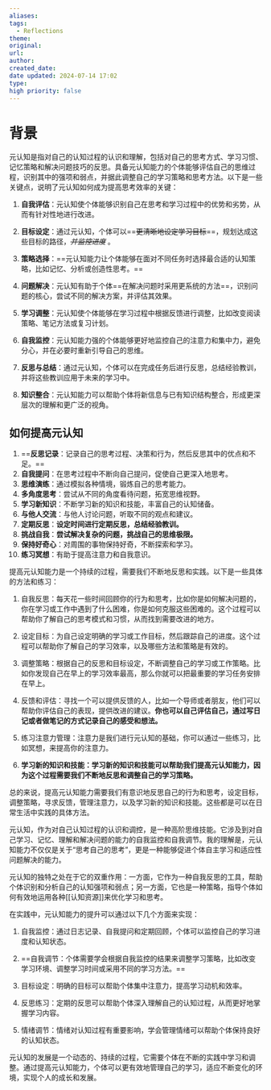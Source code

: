 ```yaml
---
aliases: 
tags:
  - Reflections
theme: 
original: 
url: 
author: 
created_date: 
date updated: 2024-07-14 17:02
type: 
high priority: false
---
```


# 背景
元认知是指对自己的认知过程的认识和理解，包括对自己的思考方式、学习习惯、记忆策略和解决问题技巧的反思。具备元认知能力的个体能够评估自己的思维过程，识别其中的强项和弱点，并据此调整自己的学习策略和思考方法。以下是一些关键点，说明了元认知如何成为提高思考效率的关键：

1. **自我评估**：元认知使个体能够识别自己在思考和学习过程中的优势和劣势，从而有针对性地进行改进。

2. **目标设定**：通过元认知，个体可以==~~更清晰地设定学习目标~~==，规划达成这些目标的路径，*~~并监控进度~~* 。

3. **策略选择**：==元认知能力让个体能够在面对不同任务时选择最合适的认知策略，比如记忆、分析或创造性思考。==

4. **问题解决**：元认知有助于个体==在解决问题时采用更系统的方法==，识别问题的核心，尝试不同的解决方案，并评估其效果。

5. **学习调整**：元认知使个体能够在学习过程中根据反馈进行调整，比如改变阅读策略、笔记方法或复习计划。

6. **自我监控**：元认知能力强的个体能够更好地监控自己的注意力和集中力，避免分心，并在必要时重新引导自己的思维。

7. **反思与总结**：通过元认知，个体可以在完成任务后进行反思，总结经验教训，并将这些教训应用于未来的学习中。


9. **知识整合**：元认知能力可以帮助个体将新信息与已有知识结构整合，形成更深层次的理解和更广泛的视角。

## 如何提高元认知

1. ==**反思记录**：记录自己的思考过程、决策和行为，然后反思其中的优点和不足。==
2. **自我提问**：在思考过程中不断向自己提问，促使自己更深入地思考。
3. **思维演练**：通过模拟各种情境，锻炼自己的思考能力。
4. **多角度思考**：尝试从不同的角度看待问题，拓宽思维视野。
5. **学习新知识**：不断学习新的知识和技能，丰富自己的认知储备。
6. **与他人交流**：与他人讨论问题，听取不同的观点和建议。
7. **定期反思**：**设定时间进行定期反思，总结经验教训。**
8. **挑战自我**：**尝试解决复杂的问题，挑战自己的思维极限。**
9. **保持好奇心**：对周围的事物保持好奇，不断探索和学习。
10. **练习冥想**：有助于提高注意力和自我意识。



提高元认知能力是一个持续的过程，需要我们不断地反思和实践。以下是一些具体的方法和练习：

  

1. 自我反思：每天花一些时间回顾你的行为和思考，比如你是如何解决问题的，你在学习或工作中遇到了什么困难，你是如何克服这些困难的。这个过程可以帮助你了解自己的思考模式和习惯，从而找到需要改进的地方。
    
2. 设定目标：为自己设定明确的学习或工作目标，然后跟踪自己的进度。这个过程可以帮助你了解自己的学习效率，以及哪些方法和策略是有效的。
    
3. 调整策略：根据自己的反思和目标设定，不断调整自己的学习或工作策略。比如你发现自己在早上的学习效率最高，那么你就可以把最重要的学习任务安排在早上。
    
4. 反馈和评估：寻找一个可以提供反馈的人，比如一个导师或者朋友，他们可以帮助你评估自己的表现，提供改进的建议。**你也可以自己评估自己，通过写日记或者做笔记的方式记录自己的感受和想法。**
    
5. 练习注意力管理：注意力是我们进行元认知的基础，你可以通过一些练习，比如冥想，来提高你的注意力。
    
6. **学习新的知识和技能：学习新的知识和技能可以帮助我们提高元认知能力，因为这个过程需要我们不断地反思和调整自己的学习策略。**
    

  

总的来说，提高元认知能力需要我们有意识地反思自己的行为和思考，设定目标，调整策略，寻求反馈，管理注意力，以及学习新的知识和技能。这些都是可以在日常生活中实践的具体方法。

元认知，作为对自己认知过程的认识和调控，是一种高阶思维技能。它涉及到对自己学习、记忆、理解和解决问题的能力的自我监控和自我调节。我的理解是，元认知能力不仅仅是关于“思考自己的思考”，更是一种能够促进个体自主学习和适应性问题解决的能力。


元认知的独特之处在于它的双重作用：一方面，它作为一种自我反思的工具，帮助个体识别和分析自己的认知强项和弱点；另一方面，它也是一种策略，指导个体如何有效地运用各种[[认知资源]]来优化学习和思考。


在实践中，元认知能力的提升可以通过以下几个方面来实现：


1. 自我监控：通过日志记录、自我提问和定期回顾，个体可以监控自己的学习进度和认知状态。
    
2. ==自我调节：个体需要学会根据自我监控的结果来调整学习策略，比如改变学习环境、调整学习时间或采用不同的学习方法。==
    
3. 目标设定：明确的目标可以帮助个体集中注意力，提高学习动机和效率。
    
4. 反思练习：定期的反思可以帮助个体深入理解自己的认知过程，从而更好地掌握学习内容。
    
5. 情绪调节：情绪对认知过程有重要影响，学会管理情绪可以帮助个体保持良好的认知状态。

元认知的发展是一个动态的、持续的过程，它需要个体在不断的实践中学习和调整。通过提高元认知能力，个体可以更有效地管理自己的学习，适应不断变化的环境，实现个人的成长和发展。

